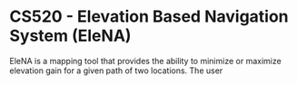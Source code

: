 # CS520 - Elevation Based Navigation System (EleNA)

EleNA is a mapping tool that provides the ability to minimize or maximize elevation gain for a given path of two locations. The user
